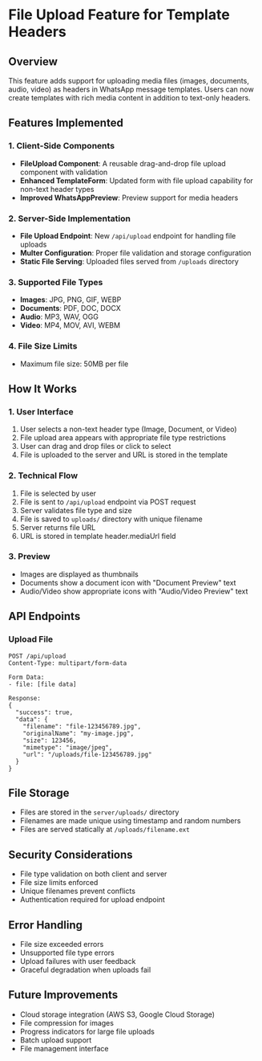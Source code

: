 # File Upload Feature for Template Headers

## Overview
This feature adds support for uploading media files (images, documents, audio, video) as headers in WhatsApp message templates. Users can now create templates with rich media content in addition to text-only headers.

## Features Implemented

### 1. Client-Side Components
- **FileUpload Component**: A reusable drag-and-drop file upload component with validation
- **Enhanced TemplateForm**: Updated form with file upload capability for non-text header types
- **Improved WhatsAppPreview**: Preview support for media headers

### 2. Server-Side Implementation
- **File Upload Endpoint**: New `/api/upload` endpoint for handling file uploads
- **Multer Configuration**: Proper file validation and storage configuration
- **Static File Serving**: Uploaded files served from `/uploads` directory

### 3. Supported File Types
- **Images**: JPG, PNG, GIF, WEBP
- **Documents**: PDF, DOC, DOCX
- **Audio**: MP3, WAV, OGG
- **Video**: MP4, MOV, AVI, WEBM

### 4. File Size Limits
- Maximum file size: 50MB per file

## How It Works

### 1. User Interface
1. User selects a non-text header type (Image, Document, or Video)
2. File upload area appears with appropriate file type restrictions
3. User can drag and drop files or click to select
4. File is uploaded to the server and URL is stored in the template

### 2. Technical Flow
1. File is selected by user
2. File is sent to `/api/upload` endpoint via POST request
3. Server validates file type and size
4. File is saved to `uploads/` directory with unique filename
5. Server returns file URL
6. URL is stored in template header.mediaUrl field

### 3. Preview
- Images are displayed as thumbnails
- Documents show a document icon with "Document Preview" text
- Audio/Video show appropriate icons with "Audio/Video Preview" text

## API Endpoints

### Upload File
```
POST /api/upload
Content-Type: multipart/form-data

Form Data:
- file: [file data]

Response:
{
  "success": true,
  "data": {
    "filename": "file-123456789.jpg",
    "originalName": "my-image.jpg",
    "size": 123456,
    "mimetype": "image/jpeg",
    "url": "/uploads/file-123456789.jpg"
  }
}
```

## File Storage
- Files are stored in the `server/uploads/` directory
- Filenames are made unique using timestamp and random numbers
- Files are served statically at `/uploads/filename.ext`

## Security Considerations
- File type validation on both client and server
- File size limits enforced
- Unique filenames prevent conflicts
- Authentication required for upload endpoint

## Error Handling
- File size exceeded errors
- Unsupported file type errors
- Upload failures with user feedback
- Graceful degradation when uploads fail

## Future Improvements
- Cloud storage integration (AWS S3, Google Cloud Storage)
- File compression for images
- Progress indicators for large file uploads
- Batch upload support
- File management interface